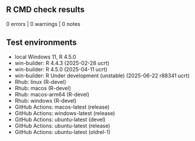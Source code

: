 ## R CMD check results

0 errors | 0 warnings | 0 notes

## Test environments

* local Windows 11, R 4.5.0
* win-builder: R 4.4.3 (2025-02-28 ucrt)
* win-builder: R 4.5.0 (2025-04-11 ucrt)
* win-builder: R Under development (unstable) (2025-06-22 r88341 ucrt)
* Rhub: linux (R-devel)
* Rhub: macos (R-devel)
* Rhub: macos-arm64 (R-devel)
* Rhub: windows (R-devel)
* GitHub Actions: macos-latest (release)
* GitHub Actions: windows-latest (release)
* GitHub Actions: ubuntu-latest (devel)
* GitHub Actions: ubuntu-latest (release)
* GitHub Actions: ubuntu-latest (oldrel-1)
